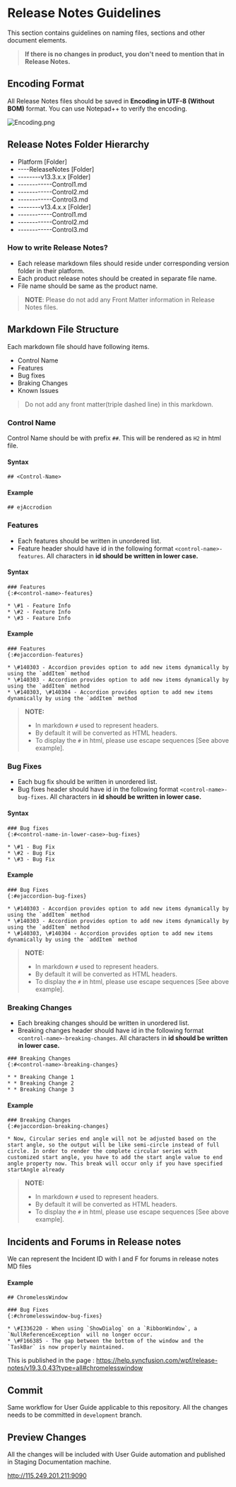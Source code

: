 # Release Notes Guidelines

This section contains guidelines on naming files, sections and other document elements.

> **If there is no changes in product, you don't need to mention that in Release Notes.**

## Encoding Format

All Release Notes files should be saved in **Encoding in UTF-8 (Without BOM)** format. You can use Notepad++ to verify the encoding.

![Encoding.png](https://bitbucket.org/repo/j57Gz9/images/2199960455-Encoding.png)

## Release Notes Folder Hierarchy

* Platform [Folder]
* ----ReleaseNotes [Folder]
* --------v13.3.x.x [Folder]
* ------------Control1.md
* ------------Control2.md
* ------------Control3.md
* --------v13.4.x.x [Folder]
* ------------Control1.md
* ------------Control2.md
* ------------Control3.md

### How to write Release Notes?

* Each release markdown files should reside under corresponding version folder in their platform.
* Each product release notes should be created in separate file name.
* File name should be same as the product name. 

> **NOTE**: Please do not add any Front Matter information in Release Notes files.

## Markdown File Structure

Each markdown file should have following items.

* Control Name
* Features
* Bug fixes
* Braking Changes
* Known Issues

> Do not add any front matter(triple dashed line) in this markdown.

### Control Name

Control Name should be with prefix `##`. This will be rendered as `H2` in html file. 

#### Syntax

```
## <Control-Name>
```

#### Example

```
## ejAccrodion
```

### Features

* Each features should be written in unordered list. 
* Feature header should have id in the following format `<control-name>-features`. All characters in **id should be written in lower case.**

#### Syntax

```
### Features
{:#<control-name>-features}

* \#1 - Feature Info
* \#2 - Feature Info
* \#3 - Feature Info
```

#### Example

```
### Features
{:#ejaccordion-features}

* \#140303 - Accordion provides option to add new items dynamically by using the `addItem` method
* \#140303 - Accordion provides option to add new items dynamically by using the `addItem` method
* \#140303, \#140304 - Accordion provides option to add new items dynamically by using the `addItem` method
```

> **NOTE:** 
> * In markdown `#` used to represent headers. 
> * By default it will be converted as HTML headers. 
> * To display the `#` in html, please use escape sequences [See above example].

### Bug Fixes

* Each bug fix should be written in unordered list. 
* Bug fixes header should have id in the following format `<control-name>-bug-fixes`. All characters in **id should be written in lower case.**

#### Syntax

```
### Bug fixes
{:#<control-name-in-lower-case>-bug-fixes}

* \#1 - Bug Fix
* \#2 - Bug Fix
* \#3 - Bug Fix
```

#### Example

```
### Bug Fixes
{:#ejaccordion-bug-fixes}

* \#140303 - Accordion provides option to add new items dynamically by using the `addItem` method
* \#140303 - Accordion provides option to add new items dynamically by using the `addItem` method
* \#140303, \#140304 - Accordion provides option to add new items dynamically by using the `addItem` method
```

> **NOTE:** 
> * In markdown `#` used to represent headers. 
> * By default it will be converted as HTML headers. 
> * To display the `#` in html, please use escape sequences [See above example].

### Breaking Changes

* Each breaking changes should be written in unordered list.
* Breaking changes header should have id in the following format `<control-name>-breaking-changes`. All characters in **id should be written in lower case.**

```
### Breaking Changes
{:#<control-name>-breaking-changes}

* * Breaking Change 1
* * Breaking Change 2
* * Breaking Change 3
```

#### Example

```
### Breaking Changes
{:#ejaccordion-breaking-changes}

* Now, Circular series end angle will not be adjusted based on the start angle, so the output will be like semi-circle instead of full circle. In order to render the complete circular series with customized start angle, you have to add the start angle value to end angle property now. This break will occur only if you have specified startAngle already 
```

> **NOTE:** 
> * In markdown `#` used to represent headers. 
> * By default it will be converted as HTML headers. 
> * To display the `#` in html, please use escape sequences [See above example].

## Incidents and Forums in Release notes

We can represent the Incident ID with I and F for forums in release notes MD files 

#### Example 


```
## ChromelessWindow

### Bug Fixes
{:#chromelesswindow-bug-fixes}

* \#I336220 - When using `ShowDialog` on a `RibbonWindow`, a `NullReferenceException` will no longer occur.
* \#F166385 - The gap between the bottom of the window and the `TaskBar` is now properly maintained.

```

This is published in the page : https://help.syncfusion.com/wpf/release-notes/v19.3.0.43?type=all#chromelesswindow


## Commit

Same workflow for User Guide applicable to this repository. All the changes needs to be committed in `development` branch.

## Preview Changes

All the changes will be included with User Guide automation and published in Staging Documentation machine.

<http://115.249.201.211:9090>
